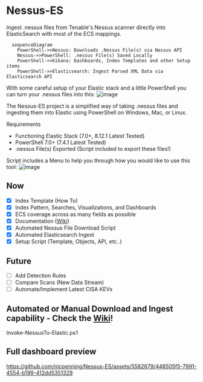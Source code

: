 # Nessus-ES

Ingest .nessus files from Tenable's Nessus scanner directly into ElasticSearch with most of the ECS mappings.

```mermaid
  sequenceDiagram
    PowerShell->>Nessus: Downloads .Nessus File(s) via Nessus API
    Nessus->>PowerShell: .nessus File(s) Saved Locally
    PowerShell->>Kibana: Dashboards, Index Templates and other Setup items
    PowerShell->>Elasticsearch: Ingest Parsed XML Data via Elasticsearch API
```

With some careful setup of your Elastic stack and a little PowerShell you can turn your .nessus files into this:
![image](https://github.com/nicpenning/Nessus-ES/assets/5582679/746d143d-ff1a-4077-82c2-03e229f59bbf)

The Nessus-ES project is a simplified way of taking .nessus files and ingesting them into Elastic using PowerShell on Windows, Mac, or Linux.

Requirements
* Functioning Elastic Stack (7.0+, 8.12.1 Latest Tested)
* PowerShell 7.0+ (7.4.1 Latest Tested)
* .nessus File(s) Exported (Script included to export these files!)

Script includes a Menu to help you through how you would like to use this tool:
![image](https://github.com/nicpenning/Nessus-ES/assets/5582679/989727d5-65ee-49fd-9dd9-8e74724fd75e)

## Now
- [X] Index Template (How To)
- [X] Index Pattern, Searches, Visualizations, and Dashboards
- [X] ECS coverage across as many fields as possible
- [X] Documentation ([Wiki](https://github.com/nicpenning/Nessus-ES/wiki/Overview))
- [X] Automated Nessus File Download Script
- [X] Automated Elasticsearch Ingest
- [X] Setup Script (Template, Objects, API, etc..)

## Future
- [ ] Add Detection Rules
- [ ] Compare Scans (New Data Stream)
- [ ] Automate/Implement Latest CISA KEVs

## Automated or Manual Download and Ingest capability - Check the [Wiki](https://github.com/nicpenning/Nessus-ES/wiki/Overview)!
Invoke-NessusTo-Elastic.ps1

## Full dashboard preview
https://github.com/nicpenning/Nessus-ES/assets/5582679/448505f5-7991-4554-b199-412dd5351329


